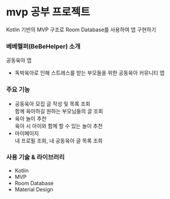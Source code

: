 # **mvp 공부 프로젝트**
Kotlin 기반의 MVP 구조로 Room Database를 사용하여 앱 구현하기<br>

### **베베헬퍼(BeBeHelper) 소개**
공동육아 앱
- 독박육아로 인해 스트레스를 받는 부모들을 위한 공동육아 커뮤니티 앱

### **주요 기능**
- 공동육아 모집 글 작성 및 목록 조회<br>
함께 육아하길 원하는 부모님들의 글 조회
- 육아 놀이 추천<br>
육아 시 아이와 함께 할 수 있는 놀이 추천
- 마이페이지<br>
내 프로필 조회, 내 공동육아 글 목록 조회

### **사용 기술 & 라이브러리**
- Kotlin
- MVP
- Room Database
- Material Design
